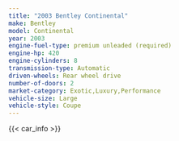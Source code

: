 ```yaml
---
title: "2003 Bentley Continental"
make: Bentley
model: Continental
year: 2003
engine-fuel-type: premium unleaded (required)
engine-hp: 420
engine-cylinders: 8
transmission-type: Automatic
driven-wheels: Rear wheel drive
number-of-doors: 2
market-category: Exotic,Luxury,Performance
vehicle-size: Large
vehicle-style: Coupe
---
```


{{< car_info >}}
